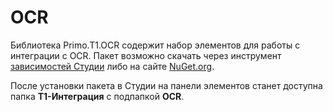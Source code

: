 # OCR
Библиотека Primo.T1.OCR содержит набор элементов для работы с интеграции с OCR. Пакет возможно скачать через инструмент [зависимостей Студии](https://docs.primo-rpa.ru/primo-rpa/primo-studio/projects/manage-dependencies) либо на сайте [NuGet.org](https://www.nuget.org/packages/Primo.T1.OCR).

После установки пакета в Студии на панели элементов станет доступна папка **Т1-Интеграция** с подпапкой **OCR**.
